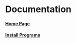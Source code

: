 # Documentation
#### [Home Page](https://github.com/kevincarr/documentation/wiki)
#### [Install Programs](Install-Programs)
